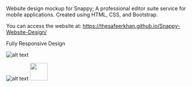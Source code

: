 Website design mockup for Snappy; A professional editor suite service for mobile applications. Created using HTML, CSS, and Bootstrap.

You can access the website at:  https://thesafeerkhan.github.io/Snappy-Website-Design/

Fully Responsive Design

![alt text](https://github.com/thesafeerkhan/Snappy-Website-Design/blob/master/images/pagescreen1.png)

![alt text](https://github.com/thesafeerkhan/Snappy-Website-Design/blob/master/images/pagescreen2.png)
<img src="https://github.com/thesafeerkhan/Snappy-Website-Design/blob/master/images/pagescreen2.png" width="48">
